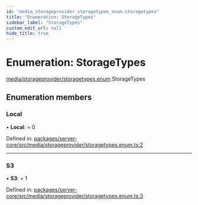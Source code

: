 ```yaml
---
id: "media_storageprovider_storagetypes_enum.storagetypes"
title: "Enumeration: StorageTypes"
sidebar_label: "StorageTypes"
custom_edit_url: null
hide_title: true
---
```


# Enumeration: StorageTypes

[media/storageprovider/storagetypes.enum](../modules/media_storageprovider_storagetypes_enum.md).StorageTypes

## Enumeration members

### Local

• **Local**: = 0

Defined in: [packages/server-core/src/media/storageprovider/storagetypes.enum.ts:2](https://github.com/xr3ngine/xr3ngine/blob/a16a45d7e/packages/server-core/src/media/storageprovider/storagetypes.enum.ts#L2)

___

### S3

• **S3**: = 1

Defined in: [packages/server-core/src/media/storageprovider/storagetypes.enum.ts:3](https://github.com/xr3ngine/xr3ngine/blob/a16a45d7e/packages/server-core/src/media/storageprovider/storagetypes.enum.ts#L3)
